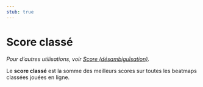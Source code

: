 ```yaml
---
stub: true
---
```


# Score classé

*Pour d'autres utilisations, voir [Score (désambiguïsation)](/wiki/Disambiguation/Score).*

Le **score classé** est la somme des meilleurs scores sur toutes les beatmaps classées jouées en ligne.
